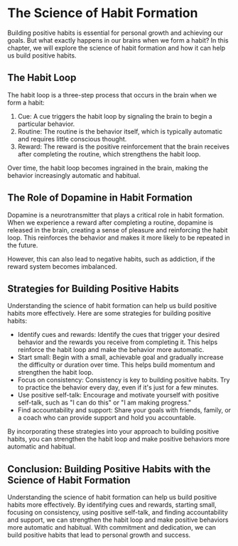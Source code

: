 The Science of Habit Formation
===================================================================

Building positive habits is essential for personal growth and achieving our goals. But what exactly happens in our brains when we form a habit? In this chapter, we will explore the science of habit formation and how it can help us build positive habits.

The Habit Loop
--------------

The habit loop is a three-step process that occurs in the brain when we form a habit:

1. Cue: A cue triggers the habit loop by signaling the brain to begin a particular behavior.
2. Routine: The routine is the behavior itself, which is typically automatic and requires little conscious thought.
3. Reward: The reward is the positive reinforcement that the brain receives after completing the routine, which strengthens the habit loop.

Over time, the habit loop becomes ingrained in the brain, making the behavior increasingly automatic and habitual.

The Role of Dopamine in Habit Formation
---------------------------------------

Dopamine is a neurotransmitter that plays a critical role in habit formation. When we experience a reward after completing a routine, dopamine is released in the brain, creating a sense of pleasure and reinforcing the habit loop. This reinforces the behavior and makes it more likely to be repeated in the future.

However, this can also lead to negative habits, such as addiction, if the reward system becomes imbalanced.

Strategies for Building Positive Habits
---------------------------------------

Understanding the science of habit formation can help us build positive habits more effectively. Here are some strategies for building positive habits:

* Identify cues and rewards: Identify the cues that trigger your desired behavior and the rewards you receive from completing it. This helps reinforce the habit loop and make the behavior more automatic.
* Start small: Begin with a small, achievable goal and gradually increase the difficulty or duration over time. This helps build momentum and strengthen the habit loop.
* Focus on consistency: Consistency is key to building positive habits. Try to practice the behavior every day, even if it's just for a few minutes.
* Use positive self-talk: Encourage and motivate yourself with positive self-talk, such as "I can do this" or "I am making progress."
* Find accountability and support: Share your goals with friends, family, or a coach who can provide support and hold you accountable.

By incorporating these strategies into your approach to building positive habits, you can strengthen the habit loop and make positive behaviors more automatic and habitual.

Conclusion: Building Positive Habits with the Science of Habit Formation
------------------------------------------------------------------------

Understanding the science of habit formation can help us build positive habits more effectively. By identifying cues and rewards, starting small, focusing on consistency, using positive self-talk, and finding accountability and support, we can strengthen the habit loop and make positive behaviors more automatic and habitual. With commitment and dedication, we can build positive habits that lead to personal growth and success.
